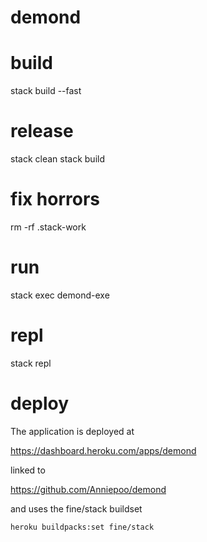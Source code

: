 # demond


# build

stack build --fast

# release

stack clean
stack build

# fix horrors

rm -rf .stack-work

# run

stack exec demond-exe

# repl

stack repl

# deploy

The application is deployed at

https://dashboard.heroku.com/apps/demond

linked to

https://github.com/Anniepoo/demond

and uses the fine/stack buildset

```
heroku buildpacks:set fine/stack
```
